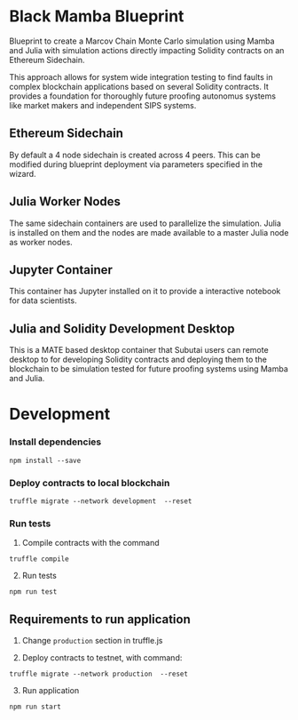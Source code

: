 # Black Mamba Blueprint

Blueprint to create a Marcov Chain Monte Carlo simulation using Mamba
and Julia with simulation actions directly impacting Solidity contracts
on an Ethereum Sidechain.

This approach allows for system wide integration testing to find faults in
complex blockchain applications based on several Solidity contracts. It provides
a foundation for thoroughly future proofing autonomus systems like market makers
and independent SIPS systems.

## Ethereum Sidechain

By default a 4 node sidechain is created across 4 peers. This can be modified
during blueprint deployment via parameters specified in the wizard.

## Julia Worker Nodes

The same sidechain containers are used to parallelize the simulation. Julia is
installed on them and the nodes are made available to a master Julia node as
worker nodes.

## Jupyter Container

This container has Jupyter installed on it to provide a interactive notebook
for data scientists.

## Julia and Solidity Development Desktop

This is a MATE based desktop container that Subutai users can remote desktop to
for developing Solidity contracts and deploying them to the blockchain to be
simulation tested for future proofing systems using Mamba and Julia.

# Development

### Install dependencies
```
npm install --save
```

### Deploy contracts to local blockchain
```
truffle migrate --network development  --reset
```

### Run tests

1) Compile contracts with the command
```
truffle compile
```

2) Run tests
```
npm run test
```

## Requirements to run application
1) Change `production` section in truffle.js

2) Deploy contracts to testnet, with command:
```
truffle migrate --network production  --reset
```
3) Run application

```
npm run start
```

